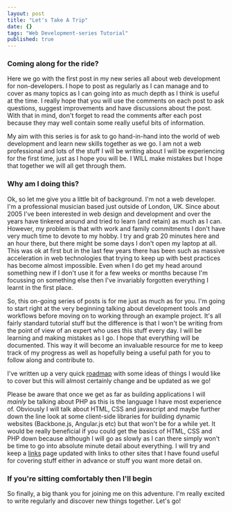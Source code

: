 ```yaml
---
layout: post
title: "Let's Take A Trip"
date: {}
tags: "Web Development-series Tutorial"
published: true
---
```


### Coming along for the ride?

Here we go with the first post in my new series all about web development for non-developers. 
I hope to post as regularly as I can manage and to cover as many topics as I can going into
as much depth as I think is useful at the time. 
I really hope that you will use the comments on each post to ask questions, suggest improvements
and have discussions about the post. With that in mind, don't forget to read the comments after 
each post because they may well contain some really useful bits of information.

My aim with this series is for ask to go hand-in-hand into the world of web development and learn
new skills together as we go. I am not a web professional and lots of the stuff I will be writing 
about I will be experiencing for the first time, just as I hope you will be. I WILL make mistakes
but I hope that together we will all get through them.

### Why am I doing this?

Ok, so let me give you a little bit of background. I'm not a web developer. I'm a professional musician
based just outside of London, UK. Since about 2005 I've been interested in web design and development and
over the years have tinkered around and tried to learn (and retain) as much as I can. However, my problem 
is that with work and family commitments I don't have very much time to devote to my hobby. I try and grab 
20 minutes here and an hour there, but there might be some days I don't open my laptop at all. 
This was ok at first but in the last few years there has been such as massive acceleration in web technologies
that trying to keep up with best practices has become almost impossible. Even when I do get my head around something 
new if I don't use it for a few weeks or months because I'm focussing on something else then I've invariably forgotten
everything I learnt in the first place.

So, this on-going series of posts is for me just as much as for you. I'm going to start right at the very
beginning talking about development tools and workflows before moving on to working through an example project.
It's all fairly standard tutorial stuff but the difference is that I won't be writing from the point of view of 
an expert who uses this stuff every day. I will be learning and making mistakes as I go. I hope that everything will be
documented. This way it will become an invaluable resource for me to keep track of my progress as well as hopefully
being a useful path for you to follow along and contribute to.

I've written up a very quick [roadmap] with some ideas of things I would like to cover but this will almost
certainly change and be updated as we go!

Please be aware that once we get as far as building applications I will *mainly* be talking about PHP as this
is the language I have most experience of. Obviously I will talk about HTML, CSS and javascript and maybe further 
down the line look at some client-side libraries for building dynamic websites (Backbone.js, Angular.js etc) but 
that won't be for a while yet.
It would be really beneficial if you could get the basics of HTML, CSS and PHP down because although I will go
as slowly as I can there simply won't be time to go into absolute minute detail about everything.
I will try and keep a [links] page updated with links to other sites that I have found useful for covering stuff
either in advance or stuff you want more detail on.

### If you're sitting comfortably then I'll begin

So finally, a big thank you for joining me on this adventure. I'm really excited to write regularly and discover
new things together. Let's go!


[roadmap]: http://nicleb.com/roadmap
[links]: http://nicleb.com/links
